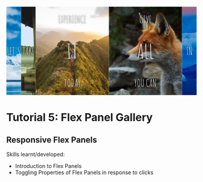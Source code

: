 ![](https://raw.githubusercontent.com/taylorkrn/JavaScript30-Tutorials/main/05%20-%20Flex%20Panel%20Gallery/screenshot.png)

# Tutorial 5: Flex Panel Gallery

## Responsive Flex Panels

Skills learnt/developed:
- Introduction to Flex Panels
- Toggling Properties of Flex Panels in response to clicks

